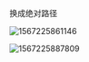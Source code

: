 换成绝对路径

![1567225861146](C:\Users\Administrator\AppData\Roaming\Typora\typora-user-images\1567225861146.png)

![1567225887809](C:\Users\Administrator\AppData\Roaming\Typora\typora-user-images\1567225887809.png)